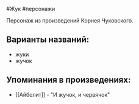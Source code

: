 #Жук
#персонажи

Персонаж из произведений Корнея Чуковского.

## Варианты названий:
- жуки
- жучок

## Упоминания в произведениях:
- [[Айболит]] - "И жучок, и червячок"
